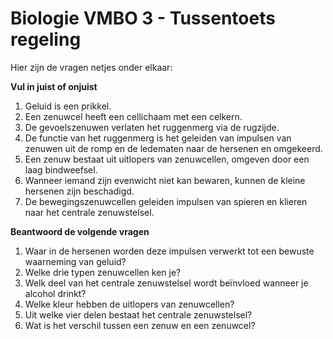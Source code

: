 # Biologie VMBO 3 - Tussentoets regeling

Hier zijn de vragen netjes onder elkaar:

**Vul in juist of onjuist**

1.	Geluid is een prikkel.
2. Een zenuwcel heeft een cellichaam met een celkern.
3. De gevoelszenuwen verlaten het ruggenmerg via de rugzijde.
4. De functie van het ruggenmerg is het geleiden van impulsen van zenuwen uit de romp en de ledematen naar de hersenen en omgekeerd.
5. Een zenuw bestaat uit uitlopers van zenuwcellen, omgeven door een laag bindweefsel.
6. Wanneer iemand zijn evenwicht niet kan bewaren, kunnen de kleine hersenen zijn beschadigd.
7. De bewegingszenuwcellen geleiden impulsen van spieren en klieren naar het centrale zenuwstelsel.

**Beantwoord de volgende vragen**

1. Waar in de hersenen worden deze impulsen verwerkt tot een bewuste waarneming van geluid?
13. Welke drie typen zenuwcellen ken je?
14. Welk deel van het centrale zenuwstelsel wordt beïnvloed wanneer je alcohol drinkt?
15. Welke kleur hebben de uitlopers van zenuwcellen?
16. Uit welke vier delen bestaat het centrale zenuwstelsel?
17. Wat is het verschil tussen een zenuw en een zenuwcel?





